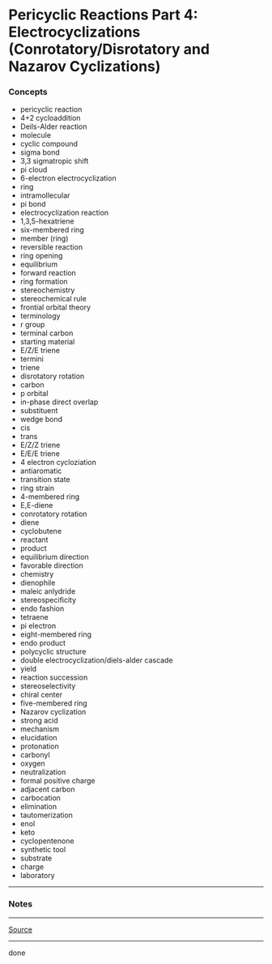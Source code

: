 # Pericyclic Reactions Part 4: Electrocyclizations (Conrotatory/Disrotatory and Nazarov Cyclizations)

### Concepts

- pericyclic reaction
- 4+2 cycloaddition
- Deils-Alder reaction
- molecule
- cyclic compound
- sigma bond
- 3,3 sigmatropic shift
- pi cloud
- 6-electron electrocyclization
- ring
- intramollecular
- pi bond
- electrocyclization reaction
- 1,3,5-hexatriene
- six-membered ring
- member (ring)
- reversible reaction
- ring opening
- equilibrium
- forward reaction
- ring formation
- stereochemistry
- stereochemical rule
- frontial orbital theory
- terminology
- r group
- terminal carbon
- starting material
- E/Z/E triene
- termini
- triene
- disrotatory rotation
- carbon
- p orbital
- in-phase direct overlap
- substituent
- wedge bond
- cis
- trans
- E/Z/Z triene
- E/E/E triene
- 4 electron cycloziation
- antiaromatic
- transition state
- ring strain
- 4-membered ring
- E,E-diene
- conrotatory rotation
- diene
- cyclobutene
- reactant
- product
- equilibrium direction
- favorable direction
- chemistry
- dienophile
- maleic anlydride
- stereospecificity
- endo fashion
- tetraene
- pi electron
- eight-membered ring
- endo product
- polycyclic structure
- double electrocyclization/diels-alder cascade
- yield
- reaction succession
- stereoselectivity
- chiral center
- five-membered ring
- Nazarov cyclization
- strong acid
- mechanism
- elucidation
- protonation
- carbonyl
- oxygen
- neutralization
- formal positive charge
- adjacent carbon
- carbocation
- elimination
- tautomerization
- enol
- keto
- cyclopentenone
- synthetic tool
- substrate
- charge
- laboratory

---

### Notes

---

[Source](https://youtu.be/cGDNdvg-H1M)

---

done